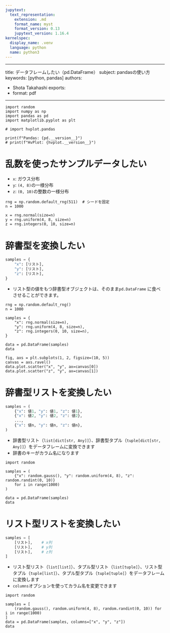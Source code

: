 ```yaml
---
jupytext:
  text_representation:
    extension: .md
    format_name: myst
    format_version: 0.13
    jupytext_version: 1.16.4
kernelspec:
  display_name: .venv
  language: python
  name: python3
---
```


---
title: データフレームしたい（pd.DataFrame）
subject: pandasの使い方
keywords: [python, pandas]
authors:
  - Shota Takahashi
exports:
  - format: pdf  
---

```{code-cell} ipython3
import random
import numpy as np
import pandas as pd
import matplotlib.pyplot as plt

# import hvplot.pandas

print(f"Pandas: {pd.__version__}")
# print(f"HvPlot: {hvplot.__version__}")
```

# 乱数を使ったサンプルデータしたい

- ``x``: ガウス分布
- ``y``: `(4, 8)`の一様分布
- ``z``: `(0, 10)`の整数の一様分布

```{code-cell} ipython3
rng = np.random.default_rng(511)  # シードを固定
n = 1000

x = rng.normal(size=n)
y = rng.uniform(4, 8, size=n)
z = rng.integers(0, 10, size=n)
```

# 辞書型を変換したい

```python
samples = {
    "x": [リスト],
    "y": [リスト],
    "z": [リスト],
}
```

- リスト型の値をもつ辞書型オブジェクトは、そのまま``pd.DataFrame`` に食べさせることができます。

```{code-cell} ipython3
rng = np.random.default_rng()
n = 1000

samples = {
    "x": rng.normal(size=n),
    "y": rng.uniform(4, 8, size=n),
    "z": rng.integers(0, 10, size=n),
}

data = pd.DataFrame(samples)
data
```

```{code-cell} ipython3
fig, axs = plt.subplots(1, 2, figsize=(10, 5))
canvas = axs.ravel()
data.plot.scatter("x", "y", ax=canvas[0])
data.plot.scatter("z", "y", ax=canvas[1])
```

# 辞書型リストを変換したい

```python
samples = (
    {"x": 値1, "y": 値1, "z": 値1},
    {"x": 値2, "y": 値2, "z": 値2},
    ...,
    {"x": 値n, "y": 値n, "z": 値n},
)
```

- 辞書型リスト（``list[dict[str, Any]]``）、辞書型タプル（``tuple[dict[str, Any]]``）をデータフレームに変換できます
- 辞書のキーがカラム名になります

```{code-cell} ipython3
import random

samples = (
    {"x": random.gauss(), "y": random.uniform(4, 8), "z": random.randint(0, 10)}
    for i in range(1000)
)

data = pd.DataFrame(samples)
data
```

# リスト型リストを変換したい

```python
samples = [
    [リスト],    # x列
    [リスト],    # y列
    [リスト],    # z列
]
```

- リスト型リスト（``list[list]``）、タプル型リスト（``list[tuple]``）、リスト型タプル（``tuple[list]``）、タプル型タプル（``tuple[tuple]``）をデータフレームに変換します
- ``columns``オプションを使ってカラム名を変更できます

```{code-cell} ipython3
import random

samples = [
    (random.gauss(), random.uniform(4, 8), random.randint(0, 10)) for i in range(1000)
]
data = pd.DataFrame(samples, columns=["x", "y", "z"])
data
```

```{code-cell} ipython3

```

```{code-cell} ipython3

```

```{code-cell} ipython3

```

```{code-cell} ipython3

```

```{code-cell} ipython3

```
